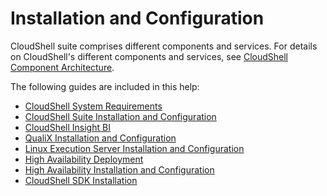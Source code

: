 # Installation and Configuration

CloudShell suite comprises different components and services. For details on CloudShell's different components and services, see [CloudShell Component Architecture](./cs-system-requirements/cs-component-architechture.md).

The following guides are included in this help:

- [CloudShell System Requirements](./cs-system-requirements/index.md)
- [CloudShell Suite Installation and Configuration](./cloudshell-suite/)
- [CloudShell Insight BI](./cs-insight-bi/index.md)
- [QualiX Installation and Configuration](./qualix/index.md)
- [Linux Execution Server Installation and Configuration](./linux-virtual-appliance/)
- [High Availability Deployment](./ha-deployment/index.md)
- [High Availability Installation and Configuration](./ha-installation/index.md)
- [CloudShell SDK Installation](./cloudshell-sdk/index.md)
